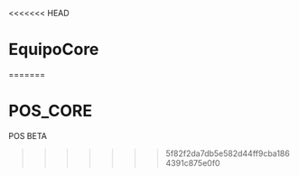 <<<<<<< HEAD
# EquipoCore
=======
# POS_CORE
POS BETA
>>>>>>> 5f82f2da7db5e582d44ff9cba1864391c875e0f0
